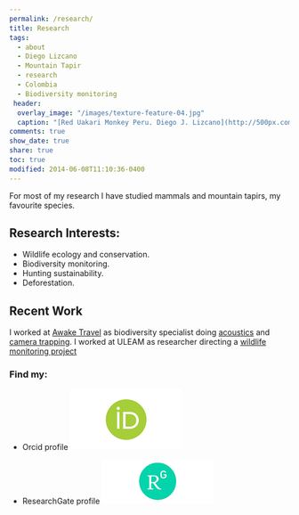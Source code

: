 ```yaml
---
permalink: /research/
title: Research
tags: 
  - about
  - Diego Lizcano
  - Mountain Tapir
  - research
  - Colombia
  - Biodiversity monitoring
 header:
  overlay_image: "/images/texture-feature-04.jpg"
  caption: "[Red Uakari Monkey Peru. Diego J. Lizcano](http://500px.com/dlizcano)"
comments: true
show_date: true
share: true
toc: true
modified: 2014-06-08T11:10:36-0400
---
```

For most of my research I have studied mammals and mountain tapirs, my favourite species.

## Research Interests:

* Wildlife ecology and conservation.
* Biodiversity monitoring.
* Hunting sustainability.
* Deforestation.

## Recent Work
I worked at [Awake Travel](https://awakebio.awake.travel/) as biodiversity specialist doing [acoustics](https://awakebio.awake.travel/) and [camera trapping](https://app.wildlifeinsights.org/initiatives/2000134/Awake-CameraTrap). 
I worked at ULEAM as researcher directing a [wildlife monitoring project](https://faunamanabi.github.io/)

### Find my: 
- Orcid profile [![Orcid](images/orcid-og-image.png)](https://orcid.org/0000-0002-9648-0576)  

- ResearchGate profile [![ResearchGate](images/ResearchGate_icon.png)](https://www.researchgate.net/profile/Diego_Lizcano)  
